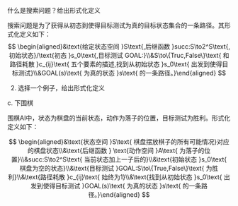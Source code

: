什么是搜索问题？给出形式化定义

搜索问题是为了获得从初态到使得目标测试为真的目标状态集合的一条路径。其形式化定义如下：
$$
\begin{aligned}&\text{给定状态空间 }S\text{,后继函数 }succ:S\to2^S\text{,初始状态}/\text{初态 }s_0\text{,目标测试 GOAL:}\\&S\to\{Truc,False\}\text{ 和路径耗散 }c_{ij}\text{ 五个要素的描述,找到从初始状态 }s_0\text{ 出发到使得目标测试}\\&GOAL(s)\text{ 为真的状态 }s\text{ 的一条路径。}\end{aligned}
$$

2. 选择一个例子，给出形式化定义
   
c. 下围棋

围棋AI中，状态为棋盘的当前状态，动作为落子的位置，目标测试为胜利。形式化定义如下：

$$
\begin{aligned}&\text{状态空间 }S\text{ 棋盘摆放棋子的所有可能情况}对应的棋盘状态\\&\text{后继函数 }
\text{动作空间 }A\text{ 为落子的位置}\\&succ:S\to2^S\text{ 当前状态加上一子后的}\\&\text{初始状态 }s_0\text{ 棋盘为空的状态}\\&\text{目标测试 }GOAL:S\to\{True,False\}\text{ 为胜利}\\&\text{路径耗散 }c_{ij}\text{ 始终为1}\\&\text{找到从初始状态 }s_0\text{ 出发到使得目标测试 }GOAL(s)\text{ 为真的状态 }s\text{ 的一条路径。}\end{aligned}
$$
